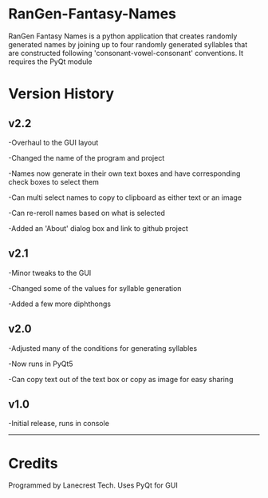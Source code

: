 # RanGen-Fantasy-Names

RanGen Fantasy Names is a python application that creates randomly generated names by joining up to four randomly generated syllables that are constructed following 'consonant-vowel-consonant' conventions. It requires the PyQt module

Version History
===

v2.2
---
-Overhaul to the GUI layout

-Changed the name of the program and project

-Names now generate in their own text boxes and have corresponding check boxes to select them

-Can multi select names to copy to clipboard as either text or an image

-Can re-reroll names based on what is selected

-Added an 'About' dialog box and link to github project

v2.1
---
-Minor tweaks to the GUI

-Changed some of the values for syllable generation

-Added a few more diphthongs

v2.0
---
-Adjusted many of the conditions for generating syllables

-Now runs in PyQt5

-Can copy text out of the text box or copy as image for easy sharing

v1.0
---
-Initial release, runs in console

---
Credits
===
Programmed by Lanecrest Tech. Uses PyQt for GUI
